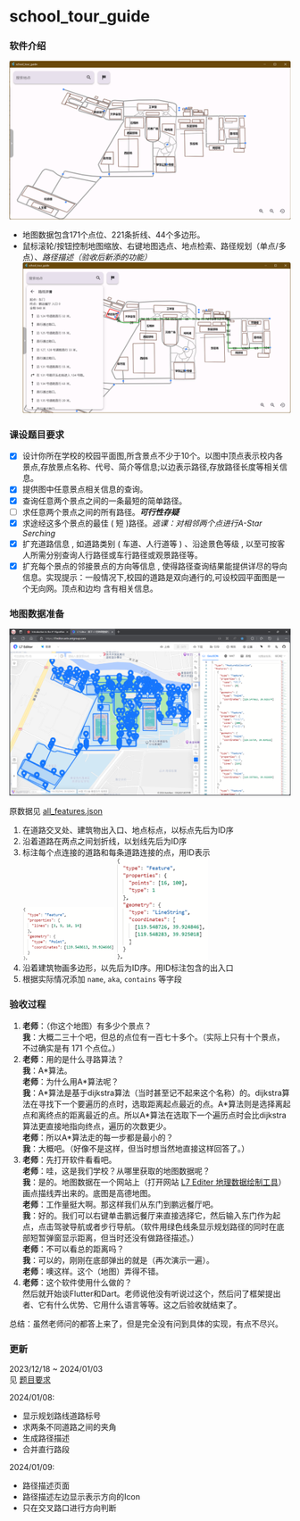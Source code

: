 # school_tour_guide

### 软件介绍

![软件截图](images/image_1.png)
- 地图数据包含171个点位、221条折线、44个多边形。
- 鼠标滚轮/按钮控制地图缩放、右键地图选点、地点检索、路径规划（单点/多点）、*路径描述（验收后新添的功能）*
![路径描述（验收后更新）](images/image_2.png)

### 课设题目要求

- [x] 设计你所在学校的校园平面图,所含景点不少于10个。以图中顶点表示校内各景点,存放景点名称、代号、简介等信息;以边表示路径,存放路径长度等相关信息。
- [x] 提供图中任意景点相关信息的查询。
- [x] 查询任意两个景点之间的一条最短的简单路径。 
- [ ] 求任意两个景点之间的所有路径。***可行性存疑***
- [x] 求途经这多个景点的最佳 ( 短 )路径。_逃课：对相邻两个点进行A-Star Serching_
- [x] 扩充道路信息 , 如道路类别 ( 车道、人行道等 ) 、沿途景色等级 , 以至可按客人所需分别查询人行路径或车行路径或观景路径等。
- [x] 扩充每个景点的邻接景点的方向等信息 , 使得路径查询结果能提供详尽的导向信息。实现提示：一般情况下,校园的道路是双向通行的,可设校园平面图是一个无向网。顶点和边均 含有相关信息。

### 地图数据准备

![地图数据](images/image_3.png)

原数据见 [all_features.json](raw_map_data/all_features.json)

1. 在道路交叉处、建筑物出入口、地点标点，以标点先后为ID序
2. 沿着道路在两点之间划折线，以划线先后为ID序
3. 标注每个点连接的道路和每条道路连接的点，用ID表示   
   <img src = "images/image_4.png" width = 164 title = "点的数据"/>
   <img src = "images/image_5.png" width = 164 title = "线的数据"/>
4. 沿着建筑物画多边形，以先后为ID序。用ID标注包含的出入口
5. 根据实际情况添加 `name`, `aka`, `contains` 等字段

### 验收过程

1. **老师**：（你这个地图）有多少个景点？   
   **我**：大概二三十个吧，但总的点位有一百七十多个。（实际上只有十个景点，不过确实是有 171 个点位。）
2. **老师**：用的是什么寻路算法？   
   **我**：A\*算法。   
   **老师**：为什么用A\*算法呢？   
   **我**：A\*算法是基于dijkstra算法（当时甚至记不起来这个名称）的。dijkstra算法在寻找下一个要遍历的点时，选取距离起点最近的点。A\*算法则是选择离起点和离终点的距离最近的点。所以A\*算法在选取下一个遍历点时会比dijkstra算法更直接地指向终点，遍历的次数更少。   
   **老师**：所以A\*算法走的每一步都是最小的？   
   **我**：大概吧。（好像不是这样，但当时想当然地直接这样回答了。）
3. **老师**：先打开软件看看吧。   
   **老师**：哇，这是我们学校？从哪里获取的地图数据呢？   
   **我**：是的。地图数据在一个网站上（打开网站 [L7 Editer 地理数据绘制工具](https://l7editor.antv.antgroup.com/)）画点描线弄出来的。底图是高德地图。   
   **老师**：工作量挺大啊。那这样我们从东门到鹏远餐厅吧。   
   **我**：好的。我们可以右键单击鹏远餐厅来直接选择它，然后输入东门作为起点，点击驾驶导航或者步行导航。（软件用绿色线条显示规划路径的同时在底部短暂弹窗显示距离，但当时还没有做路径描述。）   
   **老师**：不可以看总的距离吗？   
   **我**：可以的，刚刚在底部弹出的就是（再次演示一遍）。   
   **老师**：噢这样。这个（地图）弄得不错。
4. **老师**：这个软件使用什么做的？   
   然后就开始谈Flutter和Dart。老师说他没有听说过这个，然后问了框架提出者、它有什么优势、它用什么语言等等。这之后验收就结束了。   

总结：虽然老师问的都答上来了，但是完全没有问到具体的实现，有点不尽兴。

### 更新

2023/12/18 ~ 2024/01/03   
见 [题目要求](#课设题目要求)

2024/01/08: 
- 显示规划路线道路标号
- 求两条不同道路之间的夹角
- 生成路径描述
- 合并直行路段

2024/01/09: 
- 路径描述页面
- 路径描述左边显示表示方向的Icon
- 只在交叉路口进行方向判断
